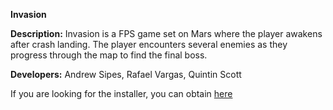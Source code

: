 **Invasion**

**Description:** Invasion is a FPS game set on Mars where the player awakens after crash landing. 
The player encounters several enemies as they progress through the map to find the final boss.

**Developers:** Andrew Sipes, Rafael Vargas, Quintin Scott

If you are looking for the installer, you can obtain [here](https://1drv.ms/u/c/7d010c8fa426a612/EdrbrO-ShGlFiGrOf85M_uYBAUTQRj2fCj_rNOjqflGBGw?e=OvuaxT)
